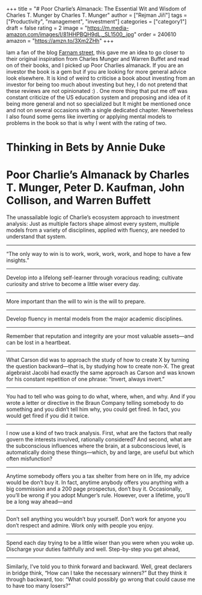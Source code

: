 +++
title = "# Poor Charlie’s Almanack: The Essential Wit and Wisdom of Charles T. Munger by Charles T. Munger"
author = ["Rejman Jiří"]
tags = ["Productivity", "management", "investment"]
categories = ["category1"]
draft = false
rating = 2
image = "https://m.media-amazon.com/images/I/81HHPBQH9dL._SL1500_.jpg"
order = 240610
amazon = "https://amzn.to/3Xm2ZHh"
+++

Iam a fan of the blog [Farnam street](https://fs.blog/), this gave me an idea to go closer to their original inspiration from Charles Munger and Warren Buffet and read on of their books, and I picked up Poor Charlies almanack. If you are an investor the book is a gem but if you are looking for more general advice look elsewhere. It is kind of weird to criticise a book about investing from an investor for being too much about investing but hey, I do not pretend that these reviews are not opinionated :) . One more thing that put me off was constant criticize of the US education system and proposing and idea of it being more general and not so specialized but It might be mentioned once and not on several occasions with a single dedicated chapter. Newerheless I also found some gems like inverting or applying mental models to problems in the book so that is why I went with the rating of two.  

<!--more-->

# Thinking in Bets by Annie Duke

# Poor Charlie’s Almanack by Charles T. Munger, Peter D. Kaufman, John Collison, and Warren Buffett

The unassailable logic of Charlie’s ecosystem approach to investment analysis: Just as multiple factors shape almost every system, multiple models from a variety of disciplines, applied with fluency, are needed to understand that system.

---


“The only way to win is to work, work, work, work, and hope to have a few insights.”

---


Develop into a lifelong self-learner through voracious reading; cultivate curiosity and strive to become a little wiser every day.

---


More important than the will to win is the will to prepare.

---


Develop fluency in mental models from the major academic disciplines.

---


Remember that reputation and integrity are your most valuable assets—and can be lost in a heartbeat.

---


What Carson did was to approach the study of how to create X by turning the question backward—that is, by studying how to create non-X. The great algebraist Jacobi had exactly the same approach as Carson and was known for his constant repetition of one phrase: “Invert, always invert.”

---


You had to tell who was going to do what, where, when, and why. And if you wrote a letter or directive in the Braun Company telling somebody to do something and you didn’t tell him why, you could get fired. In fact, you would get fired if you did it twice.

---


I now use a kind of two track analysis. First, what are the factors that really govern the interests involved, rationally considered? And second, what are the subconscious influences where the brain, at a subconscious level, is automatically doing these things—which, by and large, are useful but which often misfunction?

---

Anytime somebody offers you a tax shelter from here on in life, my advice would be don’t buy it. In fact, anytime anybody offers you anything with a big commission and a 200 page prospectus, don’t buy it. Occasionally, you’ll be wrong if you adopt Munger’s rule. However, over a lifetime, you’ll be a long way ahead—and

---


Don’t sell anything you wouldn’t buy yourself. Don’t work for anyone you don’t respect and admire. Work only with people you enjoy.

---


Spend each day trying to be a little wiser than you were when you woke up. Discharge your duties faithfully and well. Step-by-step you get ahead,

---


Similarly, I’ve told you to think forward and backward. Well, great declarers in bridge think, “How can I take the necessary winners?” But they think it through backward, too: “What could possibly go wrong that could cause me to have too many losers?”




